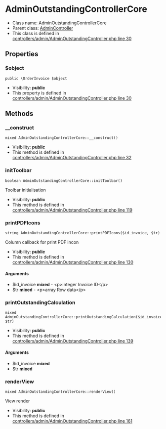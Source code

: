 AdminOutstandingControllerCore
===============






* Class name: AdminOutstandingControllerCore
* Parent class: [AdminController](AdminControllerCore)
* This class is defined in [controllers/admin/AdminOutstandingController.php line 30](https://github.com/PrestaShop/PrestaShop/blob/1.6.1.1/controllers/admin/AdminOutstandingController.php#L30)





Properties
----------


### $object

    public \OrderInvoice $object





* Visibility: **public**
* This property is defined in [controllers/admin/AdminOutstandingController.php line 30](https://github.com/PrestaShop/PrestaShop/blob/1.6.1.1/controllers/admin/AdminOutstandingController.php#30)


Methods
-------


### __construct

    mixed AdminOutstandingControllerCore::__construct()





* Visibility: **public**
* This method is defined in [controllers/admin/AdminOutstandingController.php line 32](https://github.com/PrestaShop/PrestaShop/blob/1.6.1.1/controllers/admin/AdminOutstandingController.php#32)




### initToolbar

    boolean AdminOutstandingControllerCore::initToolbar()

Toolbar initialisation



* Visibility: **public**
* This method is defined in [controllers/admin/AdminOutstandingController.php line 119](https://github.com/PrestaShop/PrestaShop/blob/1.6.1.1/controllers/admin/AdminOutstandingController.php#119)




### printPDFIcons

    string AdminOutstandingControllerCore::printPDFIcons($id_invoice, $tr)

Column callback for print PDF incon



* Visibility: **public**
* This method is defined in [controllers/admin/AdminOutstandingController.php line 130](https://github.com/PrestaShop/PrestaShop/blob/1.6.1.1/controllers/admin/AdminOutstandingController.php#130)


#### Arguments
* $id_invoice **mixed** - &lt;p&gt;integer Invoice ID&lt;/p&gt;
* $tr **mixed** - &lt;p&gt;array Row data&lt;/p&gt;



### printOutstandingCalculation

    mixed AdminOutstandingControllerCore::printOutstandingCalculation($id_invoice, $tr)





* Visibility: **public**
* This method is defined in [controllers/admin/AdminOutstandingController.php line 139](https://github.com/PrestaShop/PrestaShop/blob/1.6.1.1/controllers/admin/AdminOutstandingController.php#139)


#### Arguments
* $id_invoice **mixed**
* $tr **mixed**



### renderView

    mixed AdminOutstandingControllerCore::renderView()

View render



* Visibility: **public**
* This method is defined in [controllers/admin/AdminOutstandingController.php line 161](https://github.com/PrestaShop/PrestaShop/blob/1.6.1.1/controllers/admin/AdminOutstandingController.php#161)



